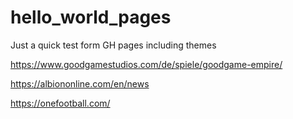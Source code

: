 # hello_world_pages
Just a quick test form GH pages including themes


https://www.goodgamestudios.com/de/spiele/goodgame-empire/

https://albiononline.com/en/news

https://onefootball.com/
